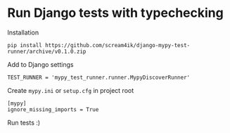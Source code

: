 # Run Django tests with typechecking

Installation
```
pip install https://github.com/scream4ik/django-mypy-test-runner/archive/v0.1.0.zip
```

Add to Django settings
```
TEST_RUNNER = 'mypy_test_runner.runner.MypyDiscoverRunner'
```

Create `mypy.ini` or `setup.cfg` in project root
```
[mypy]
ignore_missing_imports = True
```

Run tests :)
